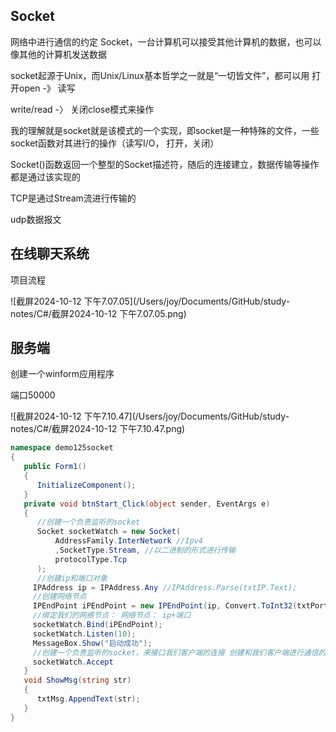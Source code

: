 ##  Socket

网络中进行通信的约定 Socket，一台计算机可以接受其他计算机的数据，也可以像其他的计算机发送数据

socket起源于Unix，而Unix/Linux基本哲学之一就是“一切皆文件”，都可以用 打开open -》 读写

write/read -〉 关闭close模式来操作

我的理解就是socket就是该模式的一个实现，即socket是一种特殊的文件，一些socket函数对其进行的操作（读写I/O， 打开，关闭）

Socket()函数返回一个整型的Socket描述符，随后的连接建立，数据传输等操作都是通过该实现的



TCP是通过Stream流进行传输的

udp数据报文

## 在线聊天系统

项目流程

![截屏2024-10-12 下午7.07.05](/Users/joy/Documents/GitHub/study-notes/C#/截屏2024-10-12 下午7.07.05.png)



## 服务端

创建一个winform应用程序

端口50000

![截屏2024-10-12 下午7.10.47](/Users/joy/Documents/GitHub/study-notes/C#/截屏2024-10-12 下午7.10.47.png)

```C#
namespace demo125socket
{
   public Form1()
   {
      InitializeComponent();
   }
   private void btnStart_Click(object sender, EventArgs e)
   {
      //创建一个负责监听的socket
      Socket socketWatch = new Socket(
          AddressFamily.InterNetwork //Ipv4
          ,SocketType.Stream, //以二进制的形式进行传输
          protocolType.Tcp  
      );
      //创建ip和端口对象
     IPAddress ip = IPAddress.Any //IPAddress.Parse(txtIP.Text);
     //创建网络节点
     IPEndPoint iPEndPoint = new IPEndPoint(ip, Convert.ToInt32(txtPort));
     //绑定我们的网络节点： 网络节点： ip+端口
     socketWatch.Bind(iPEndPoint);
     socketWatch.Listen(10);
     MessageBox.Show("启动成功");
     //创建一个负责监听的socket，来接口我们客户端的连接 创建和我们客户端进行通信的socket
     socketWatch.Accept
   }
   void ShowMsg(string str)
   {
      txtMsg.AppendText(str);
   }
}
```














